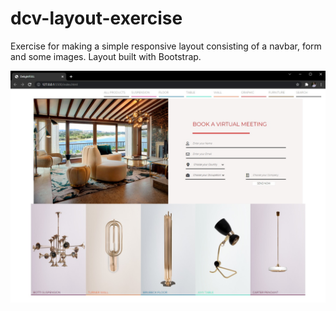 # dcv-layout-exercise
Exercise for making a simple responsive layout consisting of a navbar, form and some images. Layout built with Bootstrap.

![plot](./exercicio_WEB_02/preview.jpg)
